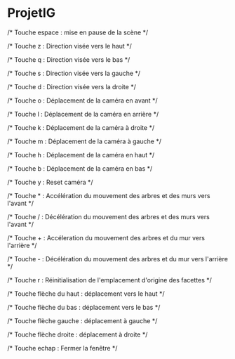 ﻿# ProjetIG

/* Touche espace : mise en pause de la scène */

/* Touche z : Direction visée vers le haut */

/* Touche q : Direction visée vers le bas */

/* Touche s : Direction visée vers la gauche */

/* Touche d : Direction visée vers la droite */

/* Touche o : Déplacement de la caméra en avant */

/* Touche l : Déplacement de la caméra en arrière */

/* Touche k : Déplacement de la caméra à droite */

/* Touche m : Déplacement de la caméra à gauche */

/* Touche h : Déplacement de la caméra en haut */

/* Touche b : Déplacement de la caméra en bas */

/* Touche y : Reset caméra */

/* Touche * : Accélération du mouvement des arbres et des murs vers l'avant */

/* Touche / : Décélération du mouvement des arbres et des murs vers l'avant */

/* Touche + : Accéleration du mouvement des arbres et du mur vers l'arrière */

/* Touche - : Décélération du mouvement des arbres et du mur vers l'arrière */

/* Touche r : Réinitialisation de l'emplacement d'origine des facettes */

/* Touche flèche du haut : déplacement vers le haut */

/* Touche flèche du bas : déplacement vers le bas */

/* Touche flèche gauche : déplacement à gauche */

/* Touche flèche droite : déplacement à droite */

/* Touche echap : Fermer la fenêtre */